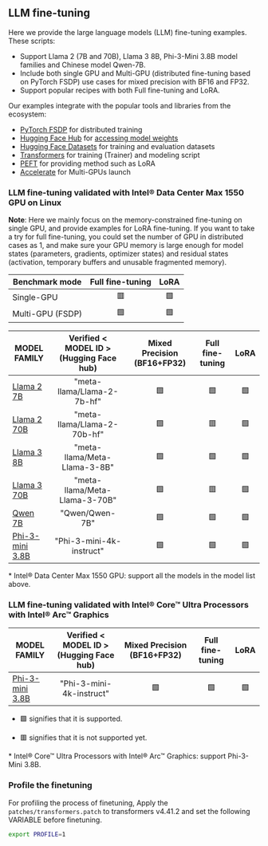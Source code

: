 ## LLM fine-tuning

Here we provide the large language models (LLM) fine-tuning examples. These scripts:

- Support Llama 2 (7B and 70B), Llama 3 8B, Phi-3-Mini 3.8B model families and Chinese model Qwen-7B.
- Include both single GPU and Multi-GPU (distributed fine-tuning based on PyTorch FSDP) use cases for mixed precision with BF16 and FP32.
- Support popular recipes with both Full fine-tuning and LoRA.


Our examples integrate with the popular tools and libraries from the ecosystem:
- [PyTorch FSDP](https://pytorch.org/docs/stable/fsdp.html) for distributed training
- [Hugging Face Hub](https://huggingface.co/docs/hub/en/index) for [accessing model weights](https://huggingface.co/models)
- [Hugging Face Datasets](https://huggingface.co/docs/datasets/index) for training and evaluation datasets
- [Transformers](https://github.com/huggingface/transformers) for training (Trainer) and modeling script
- [PEFT](https://github.com/huggingface/peft) for providing method such as LoRA
- [Accelerate](https://github.com/huggingface/accelerate) for Multi-GPUs launch


### LLM fine-tuning validated with Intel® Data Center Max 1550 GPU on Linux

**Note**:
Here we mainly focus on the memory-constrained fine-tuning on single GPU, and provide examples for LoRA fine-tuning. If you want to take a try for full fine-tuning, you could set the number of GPU in distributed cases as 1, and make sure your GPU memory is large enough for model states (parameters, gradients, optimizer states) and residual states (activation, temporary buffers and unusable fragmented memory).

| Benchmark mode | Full fine-tuning | LoRA |
|---|:---:|:---:|
|Single-GPU | 🟥 | 🟩 |
|Multi-GPU (FSDP) |  🟩 | 🟩 |

| MODEL FAMILY | Verified < MODEL ID > (Hugging Face hub)| Mixed Precision (BF16+FP32) | Full fine-tuning  | LoRA |  
|---|:---:|:---:|:---:|:---:|
|[Llama 2 7B](./Llama2/)| "meta-llama/Llama-2-7b-hf" | 🟩 | 🟩 | 🟩 | 
|[Llama 2 70B](./Llama2/)| "meta-llama/Llama-2-70b-hf" | 🟩 | 🟥 |🟩 | 
|[Llama 3 8B](./Llama3/)| "meta-llama/Meta-Llama-3-8B" | 🟩 | 🟩 |🟩 | 
|[Llama 3 70B](./Llama3/)| "meta-llama/Meta-Llama-3-70B" | 🟩 | 🟥 |🟩 | 
|[Qwen 7B](./Qwen/)|"Qwen/Qwen-7B"| 🟩 | 🟩 |🟩 | 
|[Phi-3-mini 3.8B](./Phi3/README.md#fine-tuning-on-intel-data-center-max-1550-gpu-on-linux)|"Phi-3-mini-4k-instruct"| 🟩 | 🟩 |🟩 | 


\* Intel® Data Center Max 1550 GPU: support all the models in the model list above.

### LLM fine-tuning validated with Intel® Core™ Ultra Processors with Intel® Arc™ Graphics 

| MODEL FAMILY | Verified < MODEL ID > (Hugging Face hub)| Mixed Precision (BF16+FP32) | Full fine-tuning  | LoRA |  
|---|:---:|:---:|:---:|:---:|
|[Phi-3-mini 3.8B](./Phi3/README.md#fine-tuning-on-intel-core-ultra-processors-with-intel-arc-graphics)|"Phi-3-mini-4k-instruct"| 🟩 | 🟩 |🟩 | 


- 🟩 signifies that it is supported.

- 🟥 signifies that it is not supported yet.

\* Intel® Core™ Ultra Processors with Intel® Arc™ Graphics: support Phi-3-Mini 3.8B.


### Profile the finetuning

For profiling the process of finetuning, Apply the `patches/transformers.patch` to transformers v4.41.2 and set the following VARIABLE before finetuning.

```bash
export PROFILE=1
```

